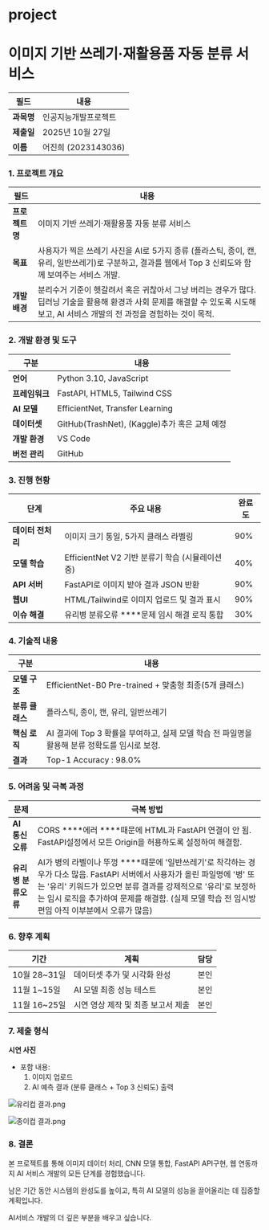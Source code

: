 # project
# 이미지 기반 쓰레기·재활용품 자동 분류 서비스 

| 필드 | 내용 |
| --- | --- |
| **과목명** | 인공지능개발프로젝트 |
| **제출일** | 2025년 10월 27일 |
| **이름** | 어진희 (2023143036) |

### 1. 프로젝트 개요

| 필드 | 내용 |
| --- | --- |
| **프로젝트명** | 이미지 기반 쓰레기·재활용품 자동 분류 서비스 |
| **목표** | 사용자가 찍은 쓰레기 사진을 AI로 5가지 종류 (플라스틱, 종이, 캔, 유리, 일반쓰레기)로 구분하고, 결과를 웹에서 Top 3 신뢰도와 함께 보여주는 서비스 개발. |
| **개발 배경** | 분리수거 기준이 헷갈려서 혹은 귀찮아서 그냥 버리는 경우가 많다. 딥러닝 기술을 활용해 환경과 사회 문제를 해결할 수 있도록 시도해 보고, AI 서비스 개발의 전 과정을 경험하는 것이 목적. |

### 2. 개발 환경 및 도구

| 구분 | 내용 |
| --- | --- |
| **언어** | Python 3.10, JavaScript |
| **프레임워크** | FastAPI, HTML5, Tailwind CSS |
| **AI 모델** | EfficientNet, Transfer Learning |
| **데이터셋** | GitHub(TrashNet),  (Kaggle)추가 혹은 교체 예정  |
| **개발 환경** |  VS Code |
| **버전 관리** | GitHub |

### 3. 진행 현황

| 단계 | 주요 내용 | 완료도 |
| --- | --- | --- |
| **데이터 전처리** | 이미지 크기 통일, 5가지 클래스 라벨링 | 90% |
| **모델 학습** | EfficientNet V2 기반 분류기 학습 (시뮬레이션 중) | 40% |
| **API 서버** | FastAPI로 이미지 받아 결과 JSON 반환 | 90% |
| **웹UI** | HTML/Tailwind로 이미지 업로드 및 결과 표시 | 90% |
| **이슈 해결** | 유리병 분류오류 ****문제 임시 해결 로직 통합 | 30% |

### 4. 기술적 내용

| 구분 | 내용 |
| --- | --- |
| **모델 구조** | EfficientNet-B0                                                         Pre-trained + 맞춤형 최종(5개 클래스) |
| **분류 클래스** | 플라스틱, 종이, 캔, 유리, 일반쓰레기  |
| **핵심 로직** | AI 결과에 Top 3 확률을 부여하고, 실제 모델 학습 전 파일명을 활용해 분류 정확도를 임시로 보정. |
| **결과** | Top-1 Accuracy : 98.0%   |

### 5. 어려움 및 극복 과정

| 문제 | 극복 방법 |
| --- | --- |
| **AI 통신 오류** |  CORS ****에러 ****때문에 HTML과 FastAPI 연결이 안 됨. FastAPI설정에서 모든 Origin을 허용하도록 설정하여 해결함. |
| **유리병 분류오류** | AI가 병의 라벨이나 뚜껑 ****때문에 '일반쓰레기'로 착각하는 경우가 다소 많음. FastAPI 서버에서 사용자가 올린 파일명에 '병' 또는 '유리' 키워드가 있으면 분류 결과를 강제적으로 '유리'로 보정하는 임시 로직을 추가하여 문제를 해결함. (실제 모델 학습 전 임시방편임 아직 이부분에서 오류가 많음) |

### 6. 향후 계획

| 기간 | 계획 | 담당 |
| --- | --- | --- |
| 10월 28~31일 | 데이터셋 추가 및 시각화 완성 | 본인 |
| 11월 1~15일 | AI 모델 최종 성능 테스트 | 본인 |
| 11월 16~25일 | 시연 영상 제작 및 최종 보고서 제출 | 본인 |

### 7. 제출 형식

**시연 사진**

- 포함 내용:
    1. 이미지 업로드
    2. AI 예측 결과 (분류 클래스 + Top 3 신뢰도) 출력
    

![유리컵 결과.png](attachment:cd3169b8-28f7-4466-be79-814861b576ca:유리컵_결과.png)

![종이컵 결과.png](attachment:4751a38f-f032-406f-9953-c88d850df64a:종이컵_결과.png)

### 8. 결론

본 프로젝트를 통해 이미지 데이터 처리, CNN 모델 통합, FastAPI API구현, 웹 연동까지 AI 서비스 개발의 모든 단계를 경험했습니다.

남은 기간 동안 시스템의 완성도를 높이고, 특히 AI 모델의 성능을 끌어올리는 데 집중할 계획입니다.

AI서비스 개발의 더 깊은 부분을 배우고 싶습니다.
